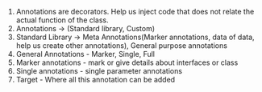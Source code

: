 1. Annotations are decorators. Help us inject code that does not relate the actual function of the class.
2. Annotations -> (Standard library, Custom)
3. Standard Library -> Meta Annotations(Marker annotations, data of data, help us create other annotations), General purpose annotations
4. General Annotations - Marker, Single, Full
5. Marker annotations - mark or give details about interfaces or class
6. Single annotations - single parameter annotations
7. Target - Where all this annotation can be added
